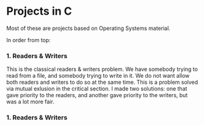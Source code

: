 # Projects in C

Most of these are projects based on Operating Systems material. 

In order from top:

### 1. Readers & Writers
This is the classical readers & writers problem. We have somebody trying to read from a file, and somebody trying to write in it.
We do not want allow both readers and writers to do so at the same time. This is a problem solved via mutual exlusion in the critical section.
I made two solutions: one that gave priority to the readers, and another gave priority to the writers, but was a lot more fair.

### 1. Readers & Writers
